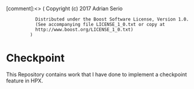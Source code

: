 [comment]:<> ( Copyright (c) 2017 Adrian Serio
   
               Distributed under the Boost Software License, Version 1.0. 
               (See accompanying file LICENSE_1_0.txt or copy at 
               http://www.boost.org/LICENSE_1_0.txt) 
             )

# Checkpoint

This Repository contains work that I have done to implement a checkpoint
feature in HPX.
